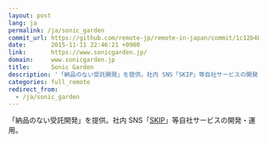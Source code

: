 ```yaml
---
layout: post
lang: ja
permalink: /ja/sonic_garden
commit_url: https://github.com/remote-jp/remote-in-japan/commit/1c12b4b2c55617d978a857740293795c4e7580ad
date:       2015-11-11 22:46:21 +0900
link:       https://www.sonicgarden.jp/
domain:     www.sonicgarden.jp
title:      Sonic Garden
description: '「納品のない受託開発」を提供。社内 SNS「SKIP」等自社サービスの開発・運用。'
categories: full_remote
redirect_from:
  - /ja/sonic_garden
---
```


<p>「納品のない受託開発」を提供。社内 SNS「<a href="https://www.skip-sns.jp/">SKIP</a>」等自社サービスの開発・運用。</p>

